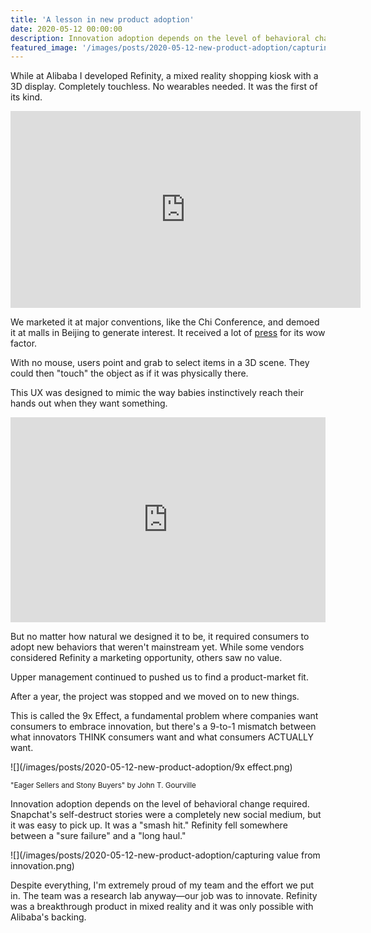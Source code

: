```yaml
---
title: 'A lesson in new product adoption'
date: 2020-05-12 00:00:00
description: Innovation adoption depends on the level of behavioral change required. Refinity fell somewhere between a "sure failure" and a "long haul."
featured_image: '/images/posts/2020-05-12-new-product-adoption/capturing value from innovation.png'
---
```


While at Alibaba I developed Refinity, a mixed reality shopping kiosk with a 3D display. Completely touchless. No wearables needed. It was the first of its kind.

<iframe width="560" height="315" src="https://www.youtube.com/embed/6hhJItjbH2I" frameborder="0" allow="accelerometer; autoplay; encrypted-media; gyroscope; picture-in-picture" allowfullscreen></iframe>

We marketed it at major conventions, like the Chi Conference, and demoed it at malls in Beijing to generate interest. It received a lot of [press](https://retailtechinnovationhub.com/home/2019/8/7/the-future-of-retail-is-a-seamless-digital-and-physical-experience) for its wow factor.

With no mouse, users point and grab to select items in a 3D scene. They could then "touch"  the object as if it was physically there.

This UX was designed to mimic the way babies instinctively reach their hands out when they want something.

<p><div style='position:relative; padding-bottom:calc(56.25% + 44px)'><iframe src='https://gfycat.com/ifr/SilentGrimyBongo' frameborder='0' scrolling='no' width='100%' height='100%' style='position:absolute;top:0;left:0;' allowfullscreen></iframe></div></p>

But no matter how natural we designed it to be, it required consumers to adopt new behaviors that weren't mainstream yet. While some vendors considered Refinity a marketing opportunity, others saw no value. 

Upper management continued to pushed us to find a product-market fit.

After a year, the project was stopped and we moved on to new things.

This is called the 9x Effect, a fundamental problem where companies want consumers to embrace innovation, but there's a 9-to-1 mismatch between what innovators THINK consumers want and what consumers ACTUALLY want.

![](/images/posts/2020-05-12-new-product-adoption/9x effect.png)

<small>"Eager Sellers and Stony Buyers" by John T. Gourville</small>

Innovation adoption depends on the level of behavioral change required. Snapchat's self-destruct stories were a completely new social medium, but it was easy to pick up. It was a "smash hit." Refinity fell somewhere between a "sure failure" and a "long haul."

![](/images/posts/2020-05-12-new-product-adoption/capturing value from innovation.png)

Despite everything, I'm extremely proud of my team and the effort we put in. The team was a research lab anyway—our job was to innovate. Refinity was a breakthrough product in mixed reality and it was only possible with Alibaba's backing.